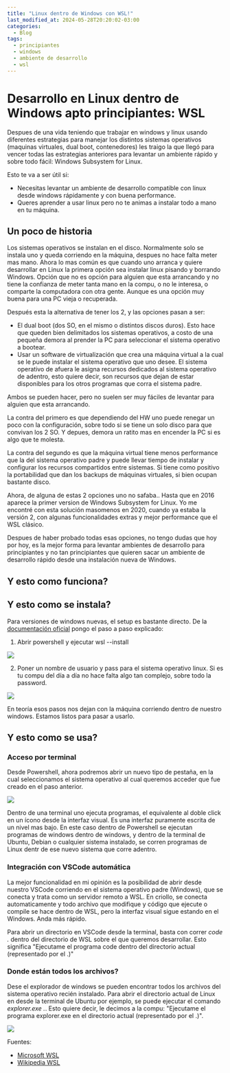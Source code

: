 ```yaml
---
title: "Linux dentro de Windows con WSL!"
last_modified_at: 2024-05-28T20:20:02-03:00
categories:
  - Blog
tags:
  - principiantes
  - windows
  - ambiente de desarrollo
  - wsl
---
```


# Desarrollo en Linux dentro de Windows apto principiantes: WSL

Despues de una vida teniendo que trabajar en windows y linux usando diferentes estrategias para manejar los distintos sistemas operativos (maquinas virtuales, dual boot, contenedores) les traigo la que llegó para vencer todas las estrategias anteriores para levantar un ambiente rápido y sobre todo fácil: Windows Subsystem for Linux.

Esto te va a ser útil si:
- Necesitas levantar un ambiente de desarrollo compatible con linux desde windows rápidamente y con buena performance.
- Queres aprender a usar linux pero no te animas a instalar todo a mano en tu máquina.

## Un poco de historia

Los sistemas operativos se instalan en el disco. Normalmente solo se instala uno y queda corriendo en la máquina, despues no hace falta meter mas mano. Ahora lo mas común es que cuando uno arranca y quiere desarrollar en Linux la primera opción sea instalar linux pisando y borrando Windows. Opción que no es opción para alguien que esta arrancando y no tiene la confianza de meter tanta mano en la compu, o no le interesa, o comparte la computadora con otra gente. Aunque es una opción muy buena para una PC vieja o recuperada.

Después esta la alternativa de tener los 2, y las opciones pasan a ser:

- El dual boot (dos SO, en el mismo o distintos discos duros). Esto hace que queden bien delimitados los sistemas operativos, a costo de una pequeña demora al prender la PC para seleccionar el sistema operativo a bootear.
- Usar un software de virtualización que crea una máquina virtual a la cual se le puede instalar el sistema operativo que uno desee. El sistema operativo de afuera le asigna recursos dedicados al sistema operativo de adentro, esto quiere decir, son recursos que dejan de estar disponibles para los otros programas que corra el sistema padre. 

Ambos se pueden hacer, pero no suelen ser muy fáciles de levantar para alguien que esta arrancando. 

La contra del primero es que dependiendo del HW uno puede renegar un poco con la configuración, sobre todo si se tiene un solo disco para que convivan los 2 SO. Y depues, demora un ratito mas en encender la PC si es algo que te molesta. 

La contra del segundo es que la máquina virtual tiene menos performance que la del sistema operativo padre y puede llevar tiempo de instalar y configurar los recursos compartidos entre sistemas. Si tiene como positivo la portabilidad que dan los backups de máquinas virtuales, si bien ocupan bastante disco. 

Ahora, de alguna de estas 2 opciones uno no safaba.. Hasta que en 2016 aparece la primer version de Windows Subsystem for Linux. Yo me encontré con esta solución masomenos en 2020, cuando ya estaba la versión 2, con algunas funcionalidades extras y mejor performance que el WSL clásico.

Despues de haber probado todas esas opciones, no tengo dudas que hoy por hoy, es la mejor forma para levantar ambientes de desarrollo para principiantes y no tan principiantes que quieren sacar un ambiente de desarrollo rápido desde una instalación nueva de Windows.

## Y esto como funciona?




## Y esto como se instala?

Para versiones de windows nuevas, el setup es bastante directo. De la [documentación oficial](https://learn.microsoft.com/es-es/windows/wsl/setup/environment) pongo el paso a paso explicado:

1. Abrir powershell y ejecutar wsl --install

<img src="https://learn.microsoft.com/es-es/windows/wsl/media/wsl-install.png" />


2. Poner un nombre de usuario y pass para el sistema operativo linux. Si es tu compu del día a día no hace falta algo tan complejo, sobre todo la password. 

<img src="https://learn.microsoft.com/es-es/windows/wsl/media/ubuntuinstall.png" />

En teoría esos pasos nos dejan con la máquina corriendo dentro de nuestro windows. Estamos listos para pasar a usarlo.

## Y esto como se usa?

### Acceso por terminal
Desde Powershell, ahora podremos abrir un nuevo tipo de pestaña, en la cual seleccionamos el sistema operativo al cual queremos acceder que fue creado en el paso anterior. 

<img src="https://learn.microsoft.com/es-es/windows/wsl/media/terminal.png" />


Dentro de una terminal uno ejecuta programas, el equivalente al doble click en un ícono desde la interfaz visual. Es una interfaz puramente escrita de un nivel mas bajo. En este caso dentro de Powershell se ejecutan programas de windows dentro de windows, y dentro de la terminal de Ubuntu, Debian o cualquier sistema instalado, se corren programas de Linux dentr de ese nuevo sistema que corre adentro.

### Integración con VSCode automática

La mejor funcionalidad en mi opinión es la posibilidad de abrir desde nuestro VSCode corriendo en el sistema operativo padre (Windows), que se conecta y trata como un servidor remoto a WSL. En criollo, se conecta automaticamente y todo archivo que modifique y código que ejecute o compile se hace dentro de WSL, pero la interfaz visual sigue estando en el Windows. Anda más rápido. 

Para abrir un directorio en VSCode desde la terminal, basta con correr *code .* dentro del directorio de WSL sobre el que queremos desarrollar. Esto significa "Ejecutame el programa code dentro del directorio actual (representado por el .)"

### Donde están todos los archivos?

Dese el explorador de windows se pueden encontrar todos los archivos del sistema operativo recién instalado. Para abrir el directorio actual de Linux en desde la terminal de Ubuntu por ejemplo, se puede ejecutar el comando *explorer.exe .*. Esto quiere decir, le decimos a la compu: "Ejecutame el programa explorer.exe en el directorio actual (representado por el .)".

<img src="https://learn.microsoft.com/es-es/windows/wsl/media/windows-file-explorer.png" />



Fuentes:

- [Microsoft WSL](https://learn.microsoft.com/es-es/windows/wsl/)
- [Wikipedia WSL](https://en.wikipedia.org/wiki/Windows_Subsystem_for_Linux)